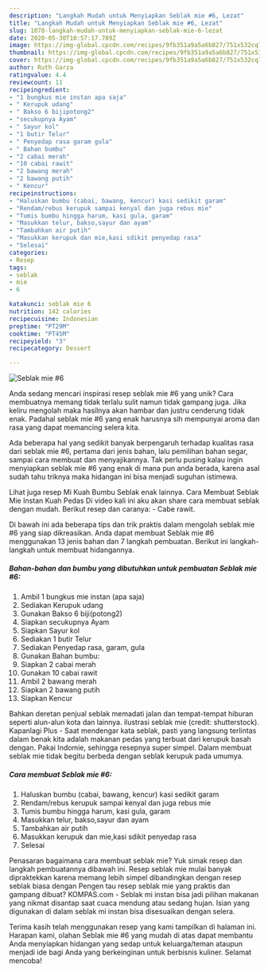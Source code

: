 ```yaml
---
description: "Langkah Mudah untuk Menyiapkan Seblak mie #6, Lezat"
title: "Langkah Mudah untuk Menyiapkan Seblak mie #6, Lezat"
slug: 1078-langkah-mudah-untuk-menyiapkan-seblak-mie-6-lezat
date: 2020-05-30T10:57:17.789Z
image: https://img-global.cpcdn.com/recipes/9fb351a9a5a6b827/751x532cq70/seblak-mie-6-foto-resep-utama.jpg
thumbnail: https://img-global.cpcdn.com/recipes/9fb351a9a5a6b827/751x532cq70/seblak-mie-6-foto-resep-utama.jpg
cover: https://img-global.cpcdn.com/recipes/9fb351a9a5a6b827/751x532cq70/seblak-mie-6-foto-resep-utama.jpg
author: Ruth Garza
ratingvalue: 4.4
reviewcount: 11
recipeingredient:
- "1 bungkus mie instan apa saja"
- " Kerupuk udang"
- " Bakso 6 bijipotong2"
- "secukupnya Ayam"
- " Sayur kol"
- "1 butir Telur"
- " Penyedap rasa garam gula"
- " Bahan bumbu"
- "2 cabai merah"
- "10 cabai rawit"
- "2 bawang merah"
- "2 bawang putih"
- " Kencur"
recipeinstructions:
- "Haluskan bumbu (cabai, bawang, kencur) kasi sedikit garam"
- "Rendam/rebus kerupuk sampai kenyal dan juga rebus mie"
- "Tumis bumbu hingga harum, kasi gula, garam"
- "Masukkan telur, bakso,sayur dan ayam"
- "Tambahkan air putih"
- "Masukkan kerupuk dan mie,kasi sdikit penyedap rasa"
- "Selesai"
categories:
- Resep
tags:
- seblak
- mie
- 6

katakunci: seblak mie 6 
nutrition: 142 calories
recipecuisine: Indonesian
preptime: "PT29M"
cooktime: "PT45M"
recipeyield: "3"
recipecategory: Dessert

---
```



![Seblak mie #6](https://img-global.cpcdn.com/recipes/9fb351a9a5a6b827/751x532cq70/seblak-mie-6-foto-resep-utama.jpg)

Anda sedang mencari inspirasi resep seblak mie #6 yang unik? Cara membuatnya memang tidak terlalu sulit namun tidak gampang juga. Jika keliru mengolah maka hasilnya akan hambar dan justru cenderung tidak enak. Padahal seblak mie #6 yang enak harusnya sih mempunyai aroma dan rasa yang dapat memancing selera kita.

Ada beberapa hal yang sedikit banyak berpengaruh terhadap kualitas rasa dari seblak mie #6, pertama dari jenis bahan, lalu pemilihan bahan segar, sampai cara membuat dan menyajikannya. Tak perlu pusing kalau ingin menyiapkan seblak mie #6 yang enak di mana pun anda berada, karena asal sudah tahu triknya maka hidangan ini bisa menjadi suguhan istimewa.

Lihat juga resep Mi Kuah Bumbu Seblak enak lainnya. Cara Membuat Seblak Mie Instan Kuah Pedas Di video kali ini aku akan share cara membuat seblak dengan mudah. Berikut resep dan caranya: - Cabe rawit.


Di bawah ini ada beberapa tips dan trik praktis dalam mengolah seblak mie #6 yang siap dikreasikan. Anda dapat membuat Seblak mie #6 menggunakan 13 jenis bahan dan 7 langkah pembuatan. Berikut ini langkah-langkah untuk membuat hidangannya.

<!--inarticleads1-->

##### Bahan-bahan dan bumbu yang dibutuhkan untuk pembuatan Seblak mie #6:

1. Ambil 1 bungkus mie instan (apa saja)
1. Sediakan  Kerupuk udang
1. Gunakan  Bakso 6 biji(potong2)
1. Siapkan secukupnya Ayam
1. Siapkan  Sayur kol
1. Sediakan 1 butir Telur
1. Sediakan  Penyedap rasa, garam, gula
1. Gunakan  Bahan bumbu:
1. Siapkan 2 cabai merah
1. Gunakan 10 cabai rawit
1. Ambil 2 bawang merah
1. Siapkan 2 bawang putih
1. Siapkan  Kencur


Bahkan deretan penjual seblak memadati jalan dan tempat-tempat hiburan seperti alun-alun kota dan lainnya. ilustrasi seblak mie (credit: shutterstock). Kapanlagi Plus - Saat mendengar kata seblak, pasti yang langsung terlintas dalam benak kita adalah makanan pedas yang terbuat dari kerupuk basah dengan. Pakai Indomie, sehingga resepnya super simpel. Dalam membuat seblak mie tidak begitu berbeda dengan seblak kerupuk pada umumya. 

<!--inarticleads2-->

##### Cara membuat Seblak mie #6:

1. Haluskan bumbu (cabai, bawang, kencur) kasi sedikit garam
1. Rendam/rebus kerupuk sampai kenyal dan juga rebus mie
1. Tumis bumbu hingga harum, kasi gula, garam
1. Masukkan telur, bakso,sayur dan ayam
1. Tambahkan air putih
1. Masukkan kerupuk dan mie,kasi sdikit penyedap rasa
1. Selesai


Penasaran bagaimana cara membuat seblak mie? Yuk simak resep dan langkah pembuatannya dibawah ini. Resep seblak mie mulai banyak dipraktekkan karena memang lebih simpel dibandingkan dengan resep seblak biasa dengan Pengen tau resep seblak mie yang praktis dan gampang dibuat? KOMPAS.com - Seblak mi instan bisa jadi pilihan makanan yang nikmat disantap saat cuaca mendung atau sedang hujan. Isian yang digunakan di dalam seblak mi instan bisa disesuaikan dengan selera. 

Terima kasih telah menggunakan resep yang kami tampilkan di halaman ini. Harapan kami, olahan Seblak mie #6 yang mudah di atas dapat membantu Anda menyiapkan hidangan yang sedap untuk keluarga/teman ataupun menjadi ide bagi Anda yang berkeinginan untuk berbisnis kuliner. Selamat mencoba!
